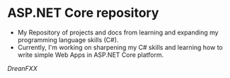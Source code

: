 # ASP.NET Core repository

- My Repository of projects and docs from learning and expanding my programming language skills (C#).
- Currently, I'm working on sharpening my C# skills and learning how to write simple Web Apps in ASP.NET Core platform.

*DreanFXX*
